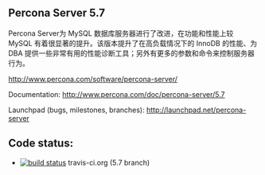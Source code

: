 Percona Server 5.7
------------------

Percona Server为 MySQL 数据库服务器进行了改进，在功能和性能上较 MySQL 有着很显著的提升。该版本提升了在高负载情况下的 InnoDB 的性能、为 DBA 提供一些非常有用的性能诊断工具；另外有更多的参数和命令来控制服务器行为。

http://www.percona.com/software/percona-server/

Documentation: http://www.percona.com/doc/percona-server/5.7

Launchpad (bugs, milestones, branches): http://launchpad.net/percona-server


Code status:
------------

* [![build status](https://travis-ci.org/XeLabs/tokudb.svg?branch=5.7)](https://travis-ci.org/XeLabs/tokudb) travis-ci.org (5.7 branch)
